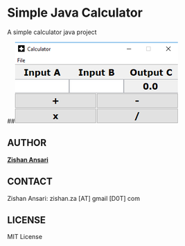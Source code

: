 # Simple Java Calculator

A simple calculator java project


##![Example: Java Calculator](Screenshots/calc.png)


## AUTHOR

**[Zishan Ansari](http://github.com/zansari2)**

## CONTACT

Zishan Ansari: zishan.za [AT] gmail [D0T] com

## LICENSE

MIT License
